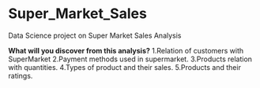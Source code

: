 # Super_Market_Sales
Data Science project on Super Market Sales Analysis


**What will you discover from this analysis?**
1.Relation of customers with SuperMarket
2.Payment methods used in supermarket.
3.Products relation with quantities.
4.Types of product and their sales.
5.Products and their ratings.

